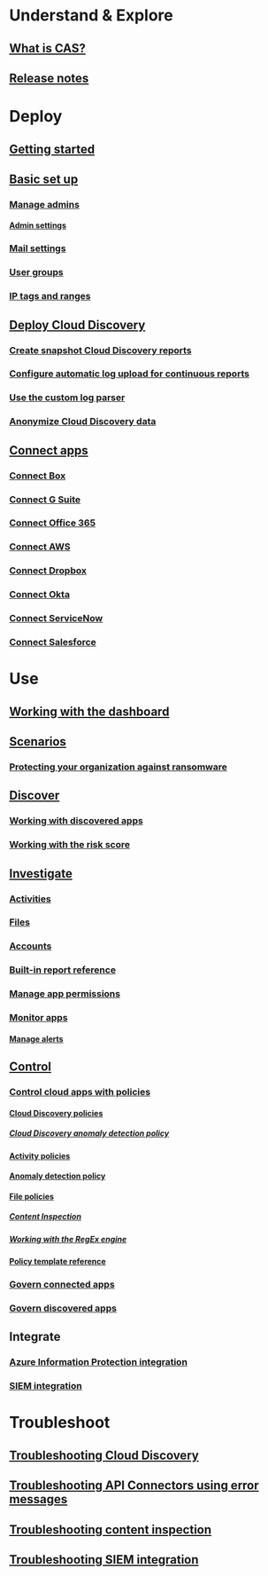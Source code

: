 # Understand & Explore
## [What is CAS?](what-is-cloud-app-security.md)
## [Release notes](release-notes.md)
# Deploy
## [Getting started](getting-started-with-cloud-app-security.md)
## [Basic set up](general-setup.md)
### [Manage admins](manage-admins.md)
#### [Admin settings](admin-settings.md)
### [Mail settings](mail-settings.md)
### [User groups](user-groups.md)
### [IP tags and ranges](ip-tags.md)
## [Deploy Cloud Discovery](set-up-cloud-discovery.md)
### [Create snapshot Cloud Discovery reports](create-snapshot-cloud-discovery-reports.md)
### [Configure automatic log upload for continuous reports](configure-automatic-log-upload-for-continuous-reports.md)
### [Use the custom log parser](custom-log-parser.md)
### [Anonymize Cloud Discovery data](cloud-discovery-anonymizer.md)
## [Connect apps](enable-instant-visibility-protection-and-governance-actions-for-your-apps.md)
### [Connect Box](connect-box-to-microsoft-cloud-app-security.md)
### [Connect G Suite](connect-google-apps-to-microsoft-cloud-app-security.md)
### [Connect Office 365](connect-office-365-to-microsoft-cloud-app-security.md)
### [Connect AWS](connect-aws-to-microsoft-cloud-app-security.md)
### [Connect Dropbox](connect-dropbox-to-microsoft-cloud-app-security.md)
### [Connect Okta](connect-okta-to-microsoft-cloud-app-security.md)
### [Connect ServiceNow](connect-servicenow-to-microsoft-cloud-app-security.md)
### [Connect Salesforce](connect-salesforce-to-microsoft-cloud-app-security.md)
# Use
## [Working with the dashboard](daily-activities-to-protect-your-cloud-environment.md)
## [Scenarios](use-case-admin-quarantine.md)
### [Protecting your organization against ransomware](use-case-ransomware.md)
## [Discover](working-with-cloud-discovery-data.md)
### [Working with discovered apps](discovered-apps.md)
### [Working with the risk score](risk-score.md)
## [Investigate](investigate.md)
### [Activities](activity-filters.md)
### [Files](file-filters.md)
### [Accounts](accounts.md)
### [Built-in report reference](built-in-report-reference.md)
### [Manage app permissions](manage-app-permissions.md)
### [Monitor apps](monitor-alerts.md)
#### [Manage alerts](managing-alerts.md)
## [Control](control.md)
### [Control cloud apps with policies](control-cloud-apps-with-policies.md)
#### [Cloud Discovery policies](cloud-discovery-policies.md)
##### [Cloud Discovery anomaly detection policy](cloud-discovery-anomaly-detection-policy.md)
#### [Activity policies](user-activity-policies.md)
#### [Anomaly detection policy](anomaly-detection-policy.md)
#### [File policies](data-protection-policies.md)
##### [Content Inspection](content-inspection.md)
##### [Working with the RegEx engine](working-with-the-regex-engine.md)
#### [Policy template reference](policy-template-reference.md)
### [Govern connected apps](governance-actions.md)
### [Govern discovered apps](governance-discovery.md)
## Integrate
### [Azure Information Protection integration](azip-integration.md)
### [SIEM integration](siem.md)
# Troubleshoot
## [Troubleshooting Cloud Discovery](troubleshooting-cloud-discovery.md)
## [Troubleshooting API Connectors using error messages](troubleshooting-api-connectors-using-error-messages.md)
## [Troubleshooting content inspection](troubleshooting-content-inspection.md)
## [Troubleshooting SIEM integration](troubleshooting-siem.md)